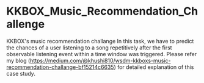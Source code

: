 # KKBOX_Music_Recommendation_Challenge
KKBOX's music recommendation challange
In this task, we have to predict the chances of a user listening to a song repetitively after the first observable listening event within a time window was triggered.
Please refer my blog (https://medium.com/@khushi810/wsdm-kkboxs-music-recommendation-challange-bf15214c6635) for detailed explanation of this case study.

